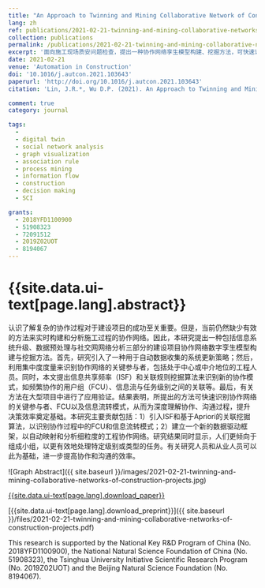 ```yaml
---
title: "An Approach to Twinning and Mining Collaborative Network of Construction Projects"
lang: zh
ref: publications/2021-02-21-twinning-and-mining-collaborative-networks-of-construction-projects
collection: publications
permalink: /publications/2021-02-21-twinning-and-mining-collaborative-networks-of-construction-projects
excerpt: '面向施工现场质安问题检查，提出一种协作网络孪生模型构建、挖掘方法，可快速识别协作模式（包括关键关键参与人员、高频协作小组、信息流转路径），从而为管理决策者制定、优化管理方法与团队组织提供重要决策建议，大幅提升沟通、协作效率'
date: 2021-02-21
venue: 'Automation in Construction'
doi: '10.1016/j.autcon.2021.103643'
paperurl: 'http://doi.org/10.1016/j.autcon.2021.103643'
citation: 'Lin, J.R.*, Wu D.P. (2021). An Approach to Twinning and Mining Collaborative Network of Construction Projects. <i>Automation in Construction</i>, 125, 103643. doi: 10.1016/j.autcon.2021.103643'

comment: true
category: journal

tags: 
  - 
  - digital twin
  - social network analysis
  - graph visualization
  - association rule
  - process mining
  - information flow
  - construction
  - decision making
  - SCI

grants:
  - 2018YFD1100900
  - 51908323
  - 72091512
  - 2019Z02UOT
  - 8194067
---
```



{{site.data.ui-text[page.lang].abstract}}
====

认识了解复杂的协作过程对于建设项目的成功至关重要。但是，当前仍然缺少有效的方法来实时构建和分析施工过程的协作网络。因此，本研究提出一种包括信息系统升级、数据预处理与社交网网络分析三部分的建设项目协作网络数字孪生模型构建与挖掘方法。首先，研究引入了一种用于自动数据收集的系统更新策略；然后，利用集中度度量来识别协作网络的关键参与者，包括处于中心或中介地位的工程人员。同时，本文提出信息共享频率（ISF）和关联规则挖掘算法来识别新的协作模式，如频繁协作的用户组（FCU）、信息流与任务级别之间的关联等。最后，有关方法在大型项目中进行了应用验证。结果表明，所提出的方法可快速识别协作网络的关键参与者、FCU以及信息流转模式，从而为深度理解协作、沟通过程，提升决策效率奠定基础。本研究主要贡献包括：1）引入ISF和基于Apriori的关联挖掘算法，以识别协作过程中的FCU和信息流转模式；2）建立一个新的数据驱动框架，以自动映射和分析细粒度的工程协作网络。研究结果同时显示，人们更倾向于组成小组，以更有效地处理特定级别或类型的任务。有关研究人员和从业人员可以此为基础，进一步提高协作和沟通的效率。

![Graph Abstract]({{ site.baseurl }}/images/2021-02-21-twinning-and-mining-collaborative-networks-of-construction-projects.jpg)

[{{site.data.ui-text[page.lang].download_paper}}]({{page.paperurl}})

[{{site.data.ui-text[page.lang].download_preprint}}]({{ site.baseurl }}/files/2021-02-21-twinning-and-mining-collaborative-networks-of-construction-projects.pdf)

This research is supported by the National Key R&D Program of China (No. 2018YFD1100900), the National Natural Science Foundation of China (No. 51908323), the Tsinghua University Initiative Scientific Research Program (No. 2019Z02UOT) and the Beijing Natural Science Foundation (No. 8194067).



